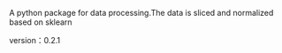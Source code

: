 A python package for data processing.The data is sliced and normalized based on sklearn

version：0.2.1